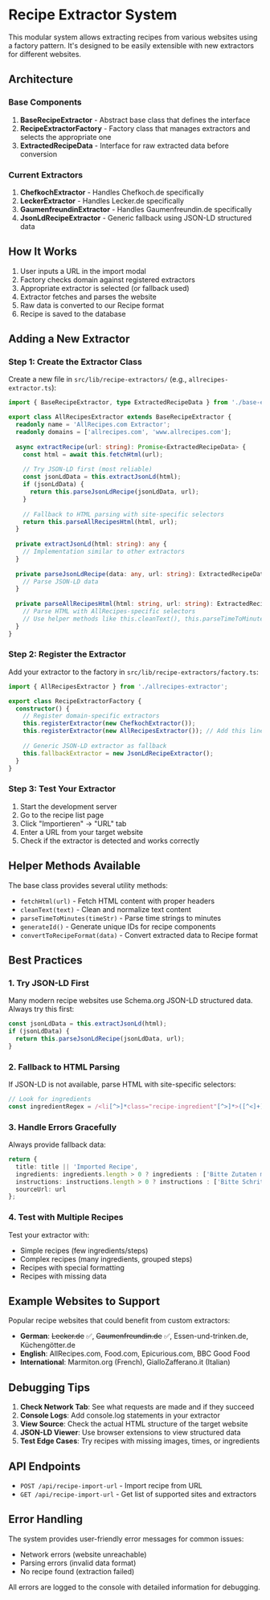 # Recipe Extractor System

This modular system allows extracting recipes from various websites using a factory pattern. It's designed to be easily extensible with new extractors for different websites.

## Architecture

### Base Components

1. **BaseRecipeExtractor** - Abstract base class that defines the interface
2. **RecipeExtractorFactory** - Factory class that manages extractors and selects the appropriate one
3. **ExtractedRecipeData** - Interface for raw extracted data before conversion

### Current Extractors

1. **ChefkochExtractor** - Handles Chefkoch.de specifically
2. **LeckerExtractor** - Handles Lecker.de specifically  
3. **GaumenfreundinExtractor** - Handles Gaumenfreundin.de specifically
4. **JsonLdRecipeExtractor** - Generic fallback using JSON-LD structured data

## How It Works

1. User inputs a URL in the import modal
2. Factory checks domain against registered extractors
3. Appropriate extractor is selected (or fallback used)
4. Extractor fetches and parses the website
5. Raw data is converted to our Recipe format
6. Recipe is saved to the database

## Adding a New Extractor

### Step 1: Create the Extractor Class

Create a new file in `src/lib/recipe-extractors/` (e.g., `allrecipes-extractor.ts`):

```typescript
import { BaseRecipeExtractor, type ExtractedRecipeData } from './base-extractor';

export class AllRecipesExtractor extends BaseRecipeExtractor {
  readonly name = 'AllRecipes.com Extractor';
  readonly domains = ['allrecipes.com', 'www.allrecipes.com'];
  
  async extractRecipe(url: string): Promise<ExtractedRecipeData> {
    const html = await this.fetchHtml(url);
    
    // Try JSON-LD first (most reliable)
    const jsonLdData = this.extractJsonLd(html);
    if (jsonLdData) {
      return this.parseJsonLdRecipe(jsonLdData, url);
    }
    
    // Fallback to HTML parsing with site-specific selectors
    return this.parseAllRecipesHtml(html, url);
  }
  
  private extractJsonLd(html: string): any {
    // Implementation similar to other extractors
  }
  
  private parseJsonLdRecipe(data: any, url: string): ExtractedRecipeData {
    // Parse JSON-LD data
  }
  
  private parseAllRecipesHtml(html: string, url: string): ExtractedRecipeData {
    // Parse HTML with AllRecipes-specific selectors
    // Use helper methods like this.cleanText(), this.parseTimeToMinutes()
  }
}
```

### Step 2: Register the Extractor

Add your extractor to the factory in `src/lib/recipe-extractors/factory.ts`:

```typescript
import { AllRecipesExtractor } from './allrecipes-extractor';

export class RecipeExtractorFactory {
  constructor() {
    // Register domain-specific extractors
    this.registerExtractor(new ChefkochExtractor());
    this.registerExtractor(new AllRecipesExtractor()); // Add this line
    
    // Generic JSON-LD extractor as fallback
    this.fallbackExtractor = new JsonLdRecipeExtractor();
  }
}
```

### Step 3: Test Your Extractor

1. Start the development server
2. Go to the recipe list page
3. Click "Importieren" → "URL" tab
4. Enter a URL from your target website
5. Check if the extractor is detected and works correctly

## Helper Methods Available

The base class provides several utility methods:

- `fetchHtml(url)` - Fetch HTML content with proper headers
- `cleanText(text)` - Clean and normalize text content
- `parseTimeToMinutes(timeStr)` - Parse time strings to minutes
- `generateId()` - Generate unique IDs for recipe components
- `convertToRecipeFormat(data)` - Convert extracted data to Recipe format

## Best Practices

### 1. Try JSON-LD First
Many modern recipe websites use Schema.org JSON-LD structured data. Always try this first:

```typescript
const jsonLdData = this.extractJsonLd(html);
if (jsonLdData) {
  return this.parseJsonLdRecipe(jsonLdData, url);
}
```

### 2. Fallback to HTML Parsing
If JSON-LD is not available, parse HTML with site-specific selectors:

```typescript
// Look for ingredients
const ingredientRegex = /<li[^>]*class="recipe-ingredient"[^>]*>([^<]+)<\/li>/gi;
```

### 3. Handle Errors Gracefully
Always provide fallback data:

```typescript
return {
  title: title || 'Imported Recipe',
  ingredients: ingredients.length > 0 ? ingredients : ['Bitte Zutaten manuell hinzufügen'],
  instructions: instructions.length > 0 ? instructions : ['Bitte Schritte manuell hinzufügen'],
  sourceUrl: url
};
```

### 4. Test with Multiple Recipes
Test your extractor with:
- Simple recipes (few ingredients/steps)
- Complex recipes (many ingredients, grouped steps)
- Recipes with special formatting
- Recipes with missing data

## Example Websites to Support

Popular recipe websites that could benefit from custom extractors:

- **German**: ~~Lecker.de~~ ✅, ~~Gaumenfreundin.de~~ ✅, Essen-und-trinken.de, Küchengötter.de
- **English**: AllRecipes.com, Food.com, Epicurious.com, BBC Good Food
- **International**: Marmiton.org (French), GialloZafferano.it (Italian)

## Debugging Tips

1. **Check Network Tab**: See what requests are made and if they succeed
2. **Console Logs**: Add console.log statements in your extractor
3. **View Source**: Check the actual HTML structure of the target website
4. **JSON-LD Viewer**: Use browser extensions to view structured data
5. **Test Edge Cases**: Try recipes with missing images, times, or ingredients

## API Endpoints

- `POST /api/recipe-import-url` - Import recipe from URL
- `GET /api/recipe-import-url` - Get list of supported sites and extractors

## Error Handling

The system provides user-friendly error messages for common issues:
- Network errors (website unreachable)
- Parsing errors (invalid data format)
- No recipe found (extraction failed)

All errors are logged to the console with detailed information for debugging. 